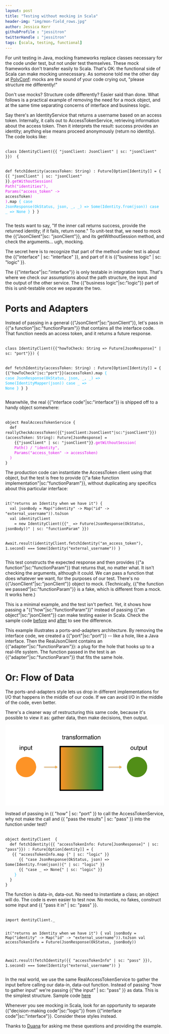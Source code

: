 ```yaml
---
layout: post
title: "Testing without mocking in Scala"
header-img: "img/mon-field_rows.jpg"
author: Jessica Kerr
githubProfile : "jessitron"
twitterHandle : "jessitron"
tags: [scala, testing, functional]
---
```


<style scoped>
  .interface { color: #D907E8 }
  .logic { color: #19BEFF }
  .jsonClient {color: #E80D0C }
  .functionParam {color: #1ab955 }
  .port {color: #FF9C00 }
  .pass {color: #D907E8 }
</style>


For unit testing in Java, mocking frameworks replace classes necessary for the code under 
test, but not under test themselves. These mock frameworks don't transfer easily to Scala. That's OK: the functional side of Scala can make mocking unnecessary. As someone told me the other day at 
[PolyConf](http://polyconf.com): mocks are the sound of your code crying out, "please structure me differently!"

Don't use mocks? Structure code differently? Easier said than done. What follows is a practical example of removing the need for a mock object, and at the same time separating concerns of interface and business logic.

Say there's an IdentityService that returns a username based on an access token. Internally, it calls out to AccessTokenService, retrieving
information about the access token. Then it interprets the result: success provides an identity; anything else means proceed 
anonymously (return no identity). The code looks like:

<div class="highlight"><pre><code class="language-scala" data-lang="scala">
class IdentityClient({{ "jsonClient: JsonClient" | sc: "jsonClient" }})  {

  def fetchIdentity(accessToken: String) : Future[Option[Identity]] = {
    {{ "jsonClient" | sc: "jsonClient" }}<span class="interface">.getWithoutSession(</span>
      <span class="interface">Path("identities"),</span>
      <span class="interface">Params("access_token" -> </span>accessToken<span class="interface">)</span>
    <span class="interface">)</span>.map <span class="logic">{
      case JsonResponse(OkStatus, json, _, _) => Some(Identity.from(json))
      case _ => None
    }</span>
  }
}</code></pre></div>

The tests want to say, "If the inner call returns success, provide the returned identity; if it fails, return none." To unit-test that, we need to mock the {{"JsonClient"|sc: "jsonClient"}}, and its getWithoutSession method, and check the arguments... ugh, mocking.

The secret here is to recognize that part of the method under test is about the {{"interface" | sc: "interface" }}, and part of it is {{"business logic" | sc: "logic" }}.

The {{"interface"|sc:"interface"}} is only testable in integration tests. That's where we check our assumptions about the path structure, the input and the output of the other service. 
The {{"business logic"|sc:"logic"}} part of this is unit-testable once we separate the two.

# Ports and Adapters

 Instead of passing in a general {{"JsonClient"|sc:"jsonClient"}},
 let's pass in {{"a function"|sc:"functionParam"}} that contains all the interface code. That function needs an access token, and it returns a future response.

<div class="highlight"><pre><code class="language-scala" data-lang="scala">
class IdentityClient({{"howToCheck: String => Future[JsonResponse]" | sc: "port"}}) {

  def fetchIdentity(accessToken: String) : Future[Option[Identity]] = {
    {{"howToCheck"|sc:"port"}}(accessToken).map <span class="logic">{</span>
      <span class="logic">case JsonResponse(OkStatus, json, _, _) => Some(IdentityMapper(json))</span>
      <span class="logic">case _ => None</span>
    <span class="logic">}</span>
  }
}
</code></pre></div>

Meanwhile, the real {{"interface code"|sc:"interface"}} is shipped off to a handy object somewhere:

<div class="highlight"><pre><code class="language-scala" data-lang="scala">
object RealAccessTokenService {
  def reallyCheckAccessToken({{"jsonClient:JsonClient"|sc:"jsonClient"}})(accessToken: String): Future[JsonResponse] = 
    {{"jsonClient" | sc: "jsonClient"}}<span class="interface">.getWithoutSession(</span>
    <span class="interface">Path() / "identity",</span>
    <span class="interface">Params("access_token" -> accessToken)</span>
  <span class="interface">)</span>
}
</code></pre></div>

The production code can instantiate the AccessToken client using that object, but the test is free to provide {{"a fake function implementation"|sc:"functionParam"}}, without duplicating any specifics about this particular interface:

<div class="highlight"><pre><code class="language-scala" data-lang="scala">
it("returns an Identity when we have it") {
  val jsonBody = Map("identity" -> Map("id" -> "external_username")).toJson
  val identityClient 
    = new IdentityClient({{"_ => Future(JsonResponse(OkStatus, jsonBody))" | sc: "functionParam" }})

  Await.result(identityClient.fetchIdentity("an_access_token"), 1.second) ===
    Some(Identity("external_username"))
}
</code></pre></div>

This test constructs the expected response and then provides {{"a function"|sc:"functionParam"}} that returns that, no matter what. 
It isn't checking the arguments, although it could. We can pass a function that does whatever we want, for the purposes of our test.
 There's no {{"JsonClient"|sc:"jsonClient"}} object to mock. (Technically, {{"the function we passed"|sc:"functionParam"}} is a fake, which is different from a mock. It works here.)

This is a minimal example, and the test isn't perfect. Yet, it shows how passing a "{{"how"|sc:"functionParam"}}" instead of passing {{"an object"|sc:"jsonClient"}} can make testing easier in Scala. Check the sample code [before](https://github.com/MonsantoCo/engineering-blog/blob/testing-without-mocking-example-1/examples/testing-without-mocking/src/test/scala/com/monsanto/engineering_blog/testing_without_mocking/IdentityClientTest.scala) 
and [after](https://github.com/MonsantoCo/engineering-blog/blob/testing-without-mocking-example-2/examples/testing-without-mocking/src/test/scala/com/monsanto/engineering_blog/testing_without_mocking/IdentityClientTest.scala) to see the difference.

This example illustrates a ports-and-adapters architecture. By removing the interface code, we created a {{"port"|sc:"port"}} -- like a hole, like a Java interface. Then the RealJsonClient contains an {{"adapter"|sc:"functionParam"}}:
 a plug for the hole that hooks up to a real-life system. The function passed in the test is an {{"adapter"|sc:"functionParam"}} that fits the same hole.

# Or: Flow of Data

The ports-and-adapters style lets us drop in different implementations for I/O that happens in the middle of our code. If we can avoid I/O in the middle of the code, even better.

There's a cleaner way of restructuring this same code, because it's possible to view it as: gather data, then make decisions, then output.

![input, transformation, output](/img/flow-of-data.png)

Instead of passing in {{ "how" | sc: "port" }} to call the AccessTokenService, why not make the call and {{ "pass the results" | sc: "pass" }} into the function under test?

<div class="highlight"><pre><code class="language-scala" data-lang="scala">
object dentityClient  {
  def fetchIdentity({{ "accessTokenInfo: Future[JsonResponse]" | sc: "pass"}}) : Future[Option[dentity]] = {
   {{ "accessTokenInfo.map {" | sc: "logic" }}
      {{ "case JsonResponse(OkStatus, json) => Some(Identity.from(json)){" | sc: "logic" }}
      {{ "case _ => None{" | sc: "logic" }}
    <span class="logic">}</span>
  }
}
</code></pre></div>

The function is data-in, data-out. No need to instantiate a class; an object will do. The code is even easier to test now. No mocks, no fakes, construct some input and {{ "pass it in" | sc: "pass" }}.

<div class="highlight"><pre><code class="language-scala" data-lang="scala">
import dentityClient._

it("returns an Identity when we have it") {
  val jsonBody = Map("identity" -> Map("id" -> "external_username")).toJson
  val accessTokenInfo = Future(JsonResponse(OkStatus, jsonBody))

  Await.result(fetchIdentity({{ "accessTokenInfo" | sc: "pass" }}), 1.second) ===
  Some(Identity("external_username"))
}
</code></pre></div>

In the real world, we use the same RealAccessTokenService to gather the input before calling 
our data-in, data-out function. Instead of passing "how to gather input" we're passing {{"the input" | sc: "pass" }} as data. This is the simplest structure. Sample code [here](https://github.com/MonsantoCo/engineering-blog/blob/testing-without-mocking-example-3/examples/testing-without-mocking/src/test/scala/com/monsanto/engineering_blog/testing_without_mocking/IdentityClientTest.scala)

Whenever you see mocking in Scala, look for an opportunity to separate {{"decision-making code"|sc:"logic"}} from {{"interface code"|sc:"interface"}}. Consider these styles instead.

Thanks to [Duana](https://twitter.com/starkcoffee) for asking me these questions and providing the example.
